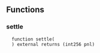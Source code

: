 



## Functions
### settle
```solidity
  function settle(
  ) external returns (int256 pnl)
```






